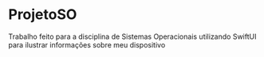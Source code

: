 # ProjetoSO
Trabalho feito para a disciplina de Sistemas Operacionais utilizando SwiftUI para ilustrar informações sobre meu dispositivo 
